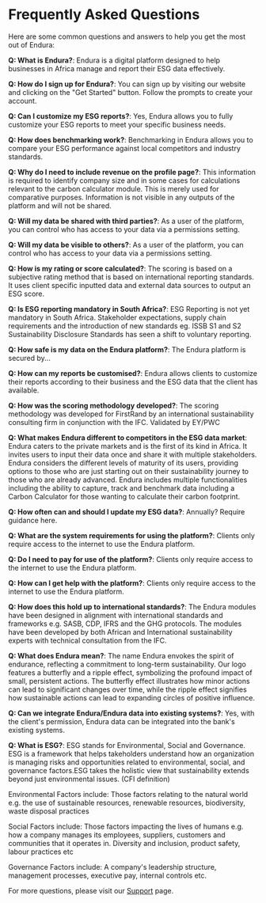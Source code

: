 # Frequently Asked Questions

Here are some common questions and answers to help you get the most out of Endura:

**Q: What is Endura?**: Endura is a digital platform designed to help businesses in Africa manage and report their ESG data effectively.

**Q: How do I sign up for Endura?**: You can sign up by visiting our website and clicking on the "Get Started" button. Follow the prompts to create your account.

**Q: Can I customize my ESG reports?**: Yes, Endura allows you to fully customize your ESG reports to meet your specific business needs.

**Q: How does benchmarking work?**: Benchmarking in Endura allows you to compare your ESG performance against local competitors and industry standards.

**Q: Why do I need to include revenue on the profile page?**: This information is required to identify company size and in some cases for calculations relevant to the carbon calculator module. This is merely used for comparative purposes. Information is not visible in any outputs of the platform and will not be shared.

**Q: Will my data be shared with third parties?**: As a user of the platform, you can control who has access to your data via a permissions setting.

**Q: Will my data be visible to others?**: As a user of the platform, you can control who has access to your data via a permissions setting.

**Q: How is my rating or score calculated?**: The scoring is based on a subjective rating method that is based on international reporting standards. It uses client specific inputted data and external data sources to output an ESG score. 

**Q: Is ESG reporting mandatory in South Africa?**: ESG Reporting is not yet mandatory in South Africa. Stakeholder expectations, supply chain requirements and the introduction of new standards eg. ISSB S1 and S2 Sustainability Disclosure Standards has seen a shift to voluntary reporting.

**Q: How safe is my data on the Endura platform?**: The Endura platform is secured by...

**Q: How can my reports be customised?**: Endura allows clients to customize their reports according to their business and the ESG data that the client has available. 

**Q: How was the scoring methodology developed?**: The scoring methodology was developed for FirstRand by an international sustainability consulting firm in conjunction with the IFC. Validated by EY/PWC

**Q: What makes Endura different to competitors in the ESG data market**: Endura caters to the private markets and is the first of its kind in Africa. It invites users to input their data once and share it with multiple stakeholders. Endura considers the different levels of maturity of its users, providing options to those who are just starting out on their sustainability journey to those who are already advanced. Endura includes multiple functionalities including the ability to capture, track and benchmark data including a Carbon Calculator for those wanting to calculate their carbon footprint.

**Q: How often can and should I update my ESG data?**: Annually? Require guidance here. 

**Q: What are the system requirements for using the platform?**: Clients only require access to the internet to use the Endura platform. 

**Q: Do I need to pay for use of the platform?**: Clients only require access to the internet to use the Endura platform. 

**Q: How can I get help with the platform?**: Clients only require access to the internet to use the Endura platform. 

**Q: How does this hold up to international standards?**: The Endura modules have been designed in alignment with international standards and frameworks e.g. SASB, CDP, IFRS and the GHG protocols. The modules have been developed by both African and International sustainability experts with technical consultation from the IFC.

**Q: What does Endura mean?**: The name Endura envokes the spirit of endurance, reflecting a commitment to long-term sustainability. Our logo features a butterfly and a ripple effect, symbolizing the profound impact of small, persistent actions. The butterfly effect illustrates how minor actions can lead to significant changes over time, while the ripple effect signifies how sustainable actions can lead to expanding circles of positive influence.

**Q: Can we integrate Endura/Endura data into existing systems?**: Yes, with the client's permission, Endura data can be integrated into the bank's existing systems. 

**Q: What is ESG?**: ESG stands for Environmental, Social and Governance. ESG is a framework that helps takeholders understand how an organization is managing risks and opportunities related to environmental, social, and governance factors.ESG takes the holistic view that sustainability extends beyond just environmental issues. (CFI definition)

Environmental Factors include:
Those factors relating to the natural world e.g. the use of sustainable resources, renewable resources, biodiversity, waste disposal practices

Social Factors include:
Those factors impacting the lives of humans e.g. how a company manages its employees, suppliers, customers and communities that it operates in. Diversity and inclusion, product safety, labour practices etc

Governance Factors include:
A company's leadership structure, management processes, executive pay, internal controls etc.



For more questions, please visit our [Support](../support/contact-support) page.
